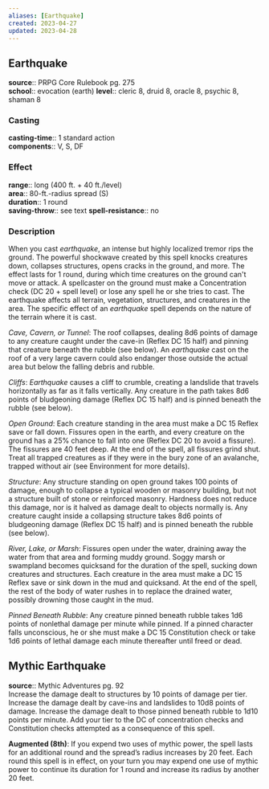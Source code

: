 ```yaml
---
aliases: [Earthquake]
created: 2023-04-27
updated: 2023-04-28
---
```


## Earthquake

**source**:: PRPG Core Rulebook pg. 275  
**school**:: evocation (earth)
**level**:: cleric 8, druid 8, oracle 8, psychic 8, shaman 8

### Casting

**casting-time**:: 1 standard action  
**components**:: V, S, DF

### Effect

**range**:: long (400 ft. + 40 ft./level)  
**area**:: 80-ft.-radius spread (S)  
**duration**:: 1 round  
**saving-throw**:: see text
**spell-resistance**:: no

### Description

When you cast *earthquake*, an intense but highly localized tremor rips the ground. The powerful shockwave created by this spell knocks creatures down, collapses structures, opens cracks in the ground, and more. The effect lasts for 1 round, during which time creatures on the ground can't move or attack. A spellcaster on the ground must make a Concentration check (DC 20 + spell level) or lose any spell he or she tries to cast. The earthquake affects all terrain, vegetation, structures, and creatures in the area. The specific effect of an *earthquake* spell depends on the nature of the terrain where it is cast.  
  
*Cave, Cavern, or Tunnel*: The roof collapses, dealing 8d6 points of damage to any creature caught under the cave-in (Reflex DC 15 half) and pinning that creature beneath the rubble (see below). An *earthquake* cast on the roof of a very large cavern could also endanger those outside the actual area but below the falling debris and rubble.  
  
*Cliffs*: *Earthquake* causes a cliff to crumble, creating a landslide that travels horizontally as far as it falls vertically. Any creature in the path takes 8d6 points of bludgeoning damage (Reflex DC 15 half) and is pinned beneath the rubble (see below).  
  
*Open Ground*: Each creature standing in the area must make a DC 15 Reflex save or fall down. Fissures open in the earth, and every creature on the ground has a 25% chance to fall into one (Reflex DC 20 to avoid a fissure). The fissures are 40 feet deep. At the end of the spell, all fissures grind shut. Treat all trapped creatures as if they were in the bury zone of an avalanche, trapped without air (see Environment for more details).  
  
*Structure*: Any structure standing on open ground takes 100 points of damage, enough to collapse a typical wooden or masonry building, but not a structure built of stone or reinforced masonry. Hardness does not reduce this damage, nor is it halved as damage dealt to objects normally is. Any creature caught inside a collapsing structure takes 8d6 points of bludgeoning damage (Reflex DC 15 half) and is pinned beneath the rubble (see below).  
  
*River, Lake, or Marsh*: Fissures open under the water, draining away the water from that area and forming muddy ground. Soggy marsh or swampland becomes quicksand for the duration of the spell, sucking down creatures and structures. Each creature in the area must make a DC 15 Reflex save or sink down in the mud and quicksand. At the end of the spell, the rest of the body of water rushes in to replace the drained water, possibly drowning those caught in the mud.  
  
*Pinned Beneath Rubble*: Any creature pinned beneath rubble takes 1d6 points of nonlethal damage per minute while pinned. If a pinned character falls unconscious, he or she must make a DC 15 Constitution check or take 1d6 points of lethal damage each minute thereafter until freed or dead.

## Mythic Earthquake

**source**:: Mythic Adventures pg. 92  
Increase the damage dealt to structures by 10 points of damage per tier. Increase the damage dealt by cave-ins and landslides to 10d8 points of damage. Increase the damage dealt to those pinned beneath rubble to 1d10 points per minute. Add your tier to the DC of concentration checks and Constitution checks attempted as a consequence of this spell.  
  
**Augmented (8th)**: If you expend two uses of mythic power, the spell lasts for an additional round and the spread’s radius increases by 20 feet. Each round this spell is in effect, on your turn you may expend one use of mythic power to continue its duration for 1 round and increase its radius by another 20 feet.
